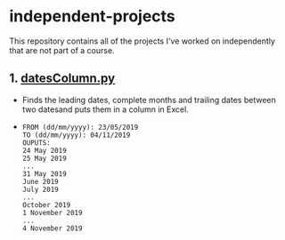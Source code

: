 # independent-projects

This repository contains all of the projects I've worked on independently that are not part of a course.

## 1. [datesColumn.py](https://github.com/ErisedKT/independent-projects/blob/master/datesColumn.py)
* Finds the leading dates, complete months and trailing dates between two datesand puts them in a column in Excel.
*     FROM (dd/mm/yyyy): 23/05/2019
	  TO (dd/mm/yyyy): 04/11/2019
 	  OUPUTS:
      24 May 2019
	  25 May 2019
      ...
      31 May 2019
      June 2019
      July 2019
      ...
      October 2019
      1 November 2019
      ...
      4 November 2019
